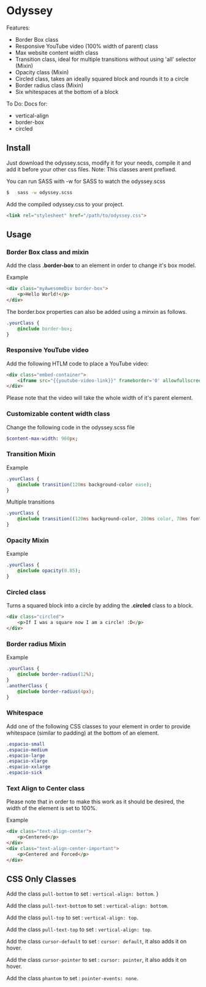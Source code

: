 Odyssey
================

Features:
- Border Box class
- Responsive YouTube video (100% width of parent) class
- Max website content width class
- Transition class, ideal for multiple transitions without using 'all' selector (Mixin)
- Opacity class (Mixin)
- Circled class, takes an ideally squared block and rounds it to a circle
- Border radius class (Mixin)
- Six whitespaces at the bottom of a block

To Do:
Docs for:

- vertical-align
- border-box
- circled

## Install

Just download the odyssey.scss, modify it for your needs, compile it and add it before your other css files.
Note: This classes arent prefixed.

You can run SASS with -w for SASS to watch the odyssey.scss

```sh
$	sass -w odyssey.scss
```

Add the compiled odyssey.css to your project.
```html
<link rel="stylesheet" href="/path/to/odyssey.css">
```

## Usage

### Border Box class and mixin

Add the class **.border-box** to an element in order to change it's box model.

Example

```html
<div class="myAwesomeDiv border-box">
	<p>Hello World!</p>
</div>
```

The border.box properties can also be added using a minxin as follows.

```sass
.yourClass {
	@include border-box;
}
```

### Responsive YouTube video

Add the following HTLM code to place a YouTube video:
```html
<div class="embed-container">
	<iframe src="{{youtube-video-link}}" frameborder='0' allowfullscreen></iframe>
</div>
```

Please note that the video will take the whole width of it's parent element.

### Customizable content width class

Change the following code in the odyssey.scss file
```sass
$content-max-width: 960px;
```

### Transition Mixin

Example

```sass
.yourClass {
	@include transition(120ms background-color ease);
}
```

Multiple transitions

```sass
.yourClass {
	@include transition((120ms background-color, 200ms color, 70ms font-size) ease);
}
```

### Opacity Mixin

Example
```sass
.yourClass {
	@include opacity(0.85);
}
```

### Circled class

Turns a squared block into a circle by adding the **.circled** class to a block.

```html
<div class="circled">
	<p>If I was a square now I am a circle! :D</p>
</div>
```

### Border radius Mixin

Example

```sass
.yourClass {
	@include border-radius(12%);
}
.anotherClass {
	@include border-radius(4px);
}
```

### Whitespace

Add one of the following CSS classes to your element in order to provide whitespace (similar to padding) at the bottom of an element.

```css
.espacio-small
.espacio-medium
.espacio-large
.espacio-xlarge
.espacio-xxlarge
.espacio-sick
```

### Text Align to Center class

Please note that in order to make this work as it should be desired, the width of the element is set to 100%.

Example

```html
<div class="text-align-center">
	<p>Centered</p>
</div>
<div class="text-align-center-important">
	<p>Centered and Forced</p>
</div>
```

## CSS Only Classes

Add the class `pull-bottom` to set : `vertical-align: bottom`.
}

Add the class `pull-text-bottom` to set : `vertical-align: bottom`.

Add the class `pull-top` to set : `vertical-align: top`.

Add the class `pull-text-top` to set : `vertical-align: top`.

Add the class `cursor-default` to set : `cursor: default`, it also adds it on hover.

Add the class `cursor-pointer` to set : `cursor: pointer`, it also adds it on hover.

Add the class `phantom` to set : `pointer-events: none`.